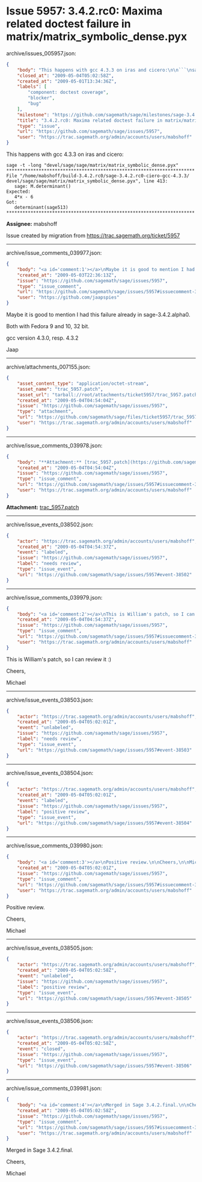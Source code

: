 # Issue 5957: 3.4.2.rc0: Maxima related doctest failure in matrix/matrix_symbolic_dense.pyx

archive/issues_005957.json:
```json
{
    "body": "This happens with gcc 4.3.3 on iras and cicero:\n\n```\nsage -t -long \"devel/sage/sage/matrix/matrix_symbolic_dense.pyx\"\n**********************************************************************\nFile \"/home/mabshoff/build-3.4.2.rc0/sage-3.4.2.rc0-ciero-gcc-4.3.3/\ndevel/sage/sage/matrix/matrix_symbolic_dense.pyx\", line 413:\n   sage: M.determinant()\nExpected:\n   4*x - 6\nGot:\n   determinant(sage513)\n**********************************************************************\n```\n\n**Assignee:** mabshoff\n\nIssue created by migration from https://trac.sagemath.org/ticket/5957\n\n",
    "closed_at": "2009-05-04T05:02:58Z",
    "created_at": "2009-05-01T13:34:36Z",
    "labels": [
        "component: doctest coverage",
        "blocker",
        "bug"
    ],
    "milestone": "https://github.com/sagemath/sage/milestones/sage-3.4.2",
    "title": "3.4.2.rc0: Maxima related doctest failure in matrix/matrix_symbolic_dense.pyx",
    "type": "issue",
    "url": "https://github.com/sagemath/sage/issues/5957",
    "user": "https://trac.sagemath.org/admin/accounts/users/mabshoff"
}
```
This happens with gcc 4.3.3 on iras and cicero:

```
sage -t -long "devel/sage/sage/matrix/matrix_symbolic_dense.pyx"
**********************************************************************
File "/home/mabshoff/build-3.4.2.rc0/sage-3.4.2.rc0-ciero-gcc-4.3.3/
devel/sage/sage/matrix/matrix_symbolic_dense.pyx", line 413:
   sage: M.determinant()
Expected:
   4*x - 6
Got:
   determinant(sage513)
**********************************************************************
```

**Assignee:** mabshoff

Issue created by migration from https://trac.sagemath.org/ticket/5957





---

archive/issue_comments_039977.json:
```json
{
    "body": "<a id='comment:1'></a>\nMaybe it is good to mention I had this failure already in sage-3.4.2.alpha0.\n\nBoth with Fedora 9 and 10, 32 bit.\n\ngcc version 4.3.0, resp. 4.3.2\n\nJaap",
    "created_at": "2009-05-03T22:36:13Z",
    "issue": "https://github.com/sagemath/sage/issues/5957",
    "type": "issue_comment",
    "url": "https://github.com/sagemath/sage/issues/5957#issuecomment-39977",
    "user": "https://github.com/jaapspies"
}
```

<a id='comment:1'></a>
Maybe it is good to mention I had this failure already in sage-3.4.2.alpha0.

Both with Fedora 9 and 10, 32 bit.

gcc version 4.3.0, resp. 4.3.2

Jaap



---

archive/attachments_007155.json:
```json
{
    "asset_content_type": "application/octet-stream",
    "asset_name": "trac_5957.patch",
    "asset_url": "tarball://root/attachments/ticket5957/trac_5957.patch",
    "created_at": "2009-05-04T04:54:04Z",
    "issue": "https://github.com/sagemath/sage/issues/5957",
    "type": "attachment",
    "url": "https://github.com/sagemath/sage/files/ticket5957/trac_5957.patch",
    "user": "https://trac.sagemath.org/admin/accounts/users/mabshoff"
}
```



---

archive/issue_comments_039978.json:
```json
{
    "body": "**Attachment:** [trac_5957.patch](https://github.com/sagemath/sage/files/ticket5957/trac_5957.patch)",
    "created_at": "2009-05-04T04:54:04Z",
    "issue": "https://github.com/sagemath/sage/issues/5957",
    "type": "issue_comment",
    "url": "https://github.com/sagemath/sage/issues/5957#issuecomment-39978",
    "user": "https://trac.sagemath.org/admin/accounts/users/mabshoff"
}
```

**Attachment:** [trac_5957.patch](https://github.com/sagemath/sage/files/ticket5957/trac_5957.patch)



---

archive/issue_events_038502.json:
```json
{
    "actor": "https://trac.sagemath.org/admin/accounts/users/mabshoff",
    "created_at": "2009-05-04T04:54:37Z",
    "event": "labeled",
    "issue": "https://github.com/sagemath/sage/issues/5957",
    "label": "needs review",
    "type": "issue_event",
    "url": "https://github.com/sagemath/sage/issues/5957#event-38502"
}
```



---

archive/issue_comments_039979.json:
```json
{
    "body": "<a id='comment:2'></a>\nThis is William's patch, so I can review it :)\n\nCheers,\n\nMichael",
    "created_at": "2009-05-04T04:54:37Z",
    "issue": "https://github.com/sagemath/sage/issues/5957",
    "type": "issue_comment",
    "url": "https://github.com/sagemath/sage/issues/5957#issuecomment-39979",
    "user": "https://trac.sagemath.org/admin/accounts/users/mabshoff"
}
```

<a id='comment:2'></a>
This is William's patch, so I can review it :)

Cheers,

Michael



---

archive/issue_events_038503.json:
```json
{
    "actor": "https://trac.sagemath.org/admin/accounts/users/mabshoff",
    "created_at": "2009-05-04T05:02:01Z",
    "event": "unlabeled",
    "issue": "https://github.com/sagemath/sage/issues/5957",
    "label": "needs review",
    "type": "issue_event",
    "url": "https://github.com/sagemath/sage/issues/5957#event-38503"
}
```



---

archive/issue_events_038504.json:
```json
{
    "actor": "https://trac.sagemath.org/admin/accounts/users/mabshoff",
    "created_at": "2009-05-04T05:02:01Z",
    "event": "labeled",
    "issue": "https://github.com/sagemath/sage/issues/5957",
    "label": "positive review",
    "type": "issue_event",
    "url": "https://github.com/sagemath/sage/issues/5957#event-38504"
}
```



---

archive/issue_comments_039980.json:
```json
{
    "body": "<a id='comment:3'></a>\nPositive review.\n\nCheers,\n\nMichael",
    "created_at": "2009-05-04T05:02:01Z",
    "issue": "https://github.com/sagemath/sage/issues/5957",
    "type": "issue_comment",
    "url": "https://github.com/sagemath/sage/issues/5957#issuecomment-39980",
    "user": "https://trac.sagemath.org/admin/accounts/users/mabshoff"
}
```

<a id='comment:3'></a>
Positive review.

Cheers,

Michael



---

archive/issue_events_038505.json:
```json
{
    "actor": "https://trac.sagemath.org/admin/accounts/users/mabshoff",
    "created_at": "2009-05-04T05:02:58Z",
    "event": "unlabeled",
    "issue": "https://github.com/sagemath/sage/issues/5957",
    "label": "positive review",
    "type": "issue_event",
    "url": "https://github.com/sagemath/sage/issues/5957#event-38505"
}
```



---

archive/issue_events_038506.json:
```json
{
    "actor": "https://trac.sagemath.org/admin/accounts/users/mabshoff",
    "created_at": "2009-05-04T05:02:58Z",
    "event": "closed",
    "issue": "https://github.com/sagemath/sage/issues/5957",
    "type": "issue_event",
    "url": "https://github.com/sagemath/sage/issues/5957#event-38506"
}
```



---

archive/issue_comments_039981.json:
```json
{
    "body": "<a id='comment:4'></a>\nMerged in Sage 3.4.2.final.\n\nCheers,\n\nMichael",
    "created_at": "2009-05-04T05:02:58Z",
    "issue": "https://github.com/sagemath/sage/issues/5957",
    "type": "issue_comment",
    "url": "https://github.com/sagemath/sage/issues/5957#issuecomment-39981",
    "user": "https://trac.sagemath.org/admin/accounts/users/mabshoff"
}
```

<a id='comment:4'></a>
Merged in Sage 3.4.2.final.

Cheers,

Michael
